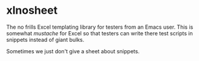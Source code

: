 # xlnosheet
The no frills Excel templating library for testers from an Emacs user. This is somewhat *mustache* for Excel so that testers can write there test scripts in snippets instead of giant bulks.

Sometimes we just don't give a sheet about snippets. 
